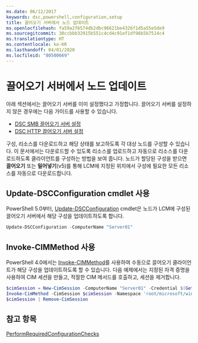 ```yaml
---
ms.date: 06/12/2017
keywords: dsc,powershell,configuration,setup
title: 끌어오기 서버에서 노드 업데이트
ms.openlocfilehash: fa59a2f6574db2dbc96621be4326f1d5a55e5de9
ms.sourcegitcommit: 30ccbbb32915b551c4cd4c91ef1df96b5b7514c4
ms.translationtype: HT
ms.contentlocale: ko-KR
ms.lasthandoff: 04/01/2020
ms.locfileid: "80500669"
---
```

# <a name="update-nodes-from-a-pull-server"></a>끌어오기 서버에서 노드 업데이트

아래 섹션에서는 끌어오기 서버를 이미 설정했다고 가정합니다. 끌어오기 서버를 설정하지 않은 경우에는 다음 가이드를 사용할 수 있습니다.

- [DSC SMB 끌어오기 서버 설정](pullServerSmb.md)
- [DSC HTTP 끌어오기 서버 설정](pullServer.md)

구성, 리소스를 다운로드하고 해당 상태를 보고하도록 각 대상 노드를 구성할 수 있습니다. 이 문서에서는 다운로드할 수 있도록 리소스를 업로드하고 자동으로 리소스를 다운로드하도록 클라이언트를 구성하는 방법을 보여 줍니다. 노드가 할당된 구성을 받으면 **끌어오기** 또는 **밀어넣기**(v5)를 통해 LCM에 지정된 위치에서 구성에 필요한 모든 리소스를 자동으로 다운로드합니다.

## <a name="using-the-update-dscconfiguration-cmdlet"></a>Update-DSCConfiguration cmdlet 사용

PowerShell 5.0부터, [Update-DSCConfiguration](/powershell/module/psdesiredstateconfiguration/update-dscconfiguration) cmdlet은 노드가 LCM에 구성된 끌어오기 서버에서 해당 구성을 업데이트하도록 합니다.

```powershell
Update-DSCConfiguration -ComputerName "Server01"
```

## <a name="using-invoke-cimmethod"></a>Invoke-CIMMethod 사용

PowerShell 4.0에서는 [Invoke-CIMMethod](/powershell/module/cimcmdlets/invoke-cimmethod)를 사용하여 수동으로 끌어오기 클라이언트가 해당 구성을 업데이트하도록 할 수 있습니다. 다음 예제에서는 지정된 자격 증명을 사용하여 CIM 세션을 만들고, 적절한 CIM 메서드를 호출하고, 세션을 제거합니다.

```powershell
$cimSession = New-CimSession -ComputerName "Server01" -Credential $(Get-Credential)
Invoke-CimMethod -CimSession $cimSession -Namespace 'root/microsoft/windows/desiredstateconfiguration' -Class 'MSFT_DscLocalConfigurationManager' -MethodName 'PerformRequiredConfigurationChecks' -Arguments @{ 'Flags' = [uint32]1 } -Verbose
$cimSession | Remove-CimSession
```

## <a name="see-also"></a>참고 항목

[PerformRequiredConfigurationChecks](../reference/mof-classes/msft-dsclocalconfigurationmanager-performrequiredconfigurationchecks.md)
